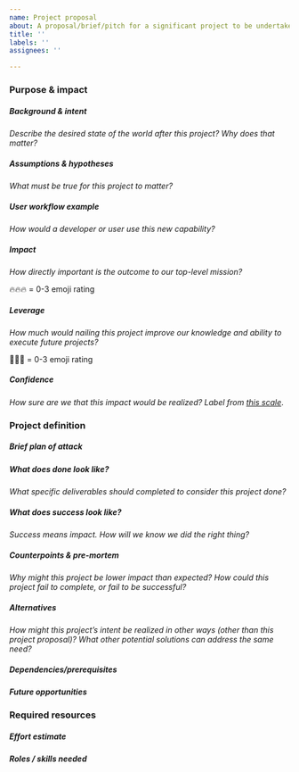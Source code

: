 ```yaml
---
name: Project proposal
about: A proposal/brief/pitch for a significant project to be undertaken by a team
title: ''
labels: ''
assignees: ''

---
```


<!--
This template is intended to be used by those who would like to pitch a new project for one of the Web3 Dev project teams to take on. It should contain sufficient detail that others can understand how this project contributes to our team’s mission of  product-market fit for our unified stack of protocols, what is included in scope of the project, where to get started if a project team were to take this on, and any other information relevant for prioritizing this project against others.
Good project scope aims for ~3-5 engineers for 1-3 months (though feel free to suggest larger-scoped projects anyway). Projects do not include regular day-to-day maintenance and improvement work, e.g. on testing, tooling, validation, code clarity, refactors for future capability, etc.
-->

### Purpose &amp; impact 
##### Background &amp; intent
_Describe the desired state of the world after this project? Why does that matter?_
<!--
Outline the status quo, including any relevant context on the problem you’re seeing that this project should solve. Wherever possible, include pains or problems that you’ve seen users experience to help motivate why solving this problem works towards top-line objectives. 
-->

##### Assumptions &amp; hypotheses
_What must be true for this project to matter?_
<!--(bullet list)-->

##### User workflow example
_How would a developer or user use this new capability?_
<!--(short paragraph)-->

##### Impact
_How directly important is the outcome to our top-level mission?_

🔥🔥🔥 = 0-3 emoji rating

<!--
Explain why you have chosen this rating
What awesome potential impact/outcomes/results will we see if we nail this project?
-->

##### Leverage
_How much would nailing this project improve our knowledge and ability to execute future projects?_

🎯🎯🎯 = 0-3 emoji rating

<!-- Explain the opportunity or leverage point for our subsequent velocity/impact (e.g. by speeding up development, enabling more contributors, etc)
-->

##### Confidence
_How sure are we that this impact would be realized? Label from [this scale](https://medium.com/@nimay/inside-product-introduction-to-feature-priority-using-ice-impact-confidence-ease-and-gist-5180434e5b15)_.

<!--Explain why this rating-->


### Project definition
##### Brief plan of attack

<!--Briefly describe the milestones/steps/work needed for this project-->

##### What does done look like?
_What specific deliverables should completed to consider this project done?_

#####  What does success look like?
_Success means impact. How will we know we did the right thing?_

<!--
Provide success criteria. These might include particular metrics, desired changes in the types of bug reports being filed, desired changes in qualitative user feedback (measured via surveys, etc), etc.
-->

##### Counterpoints &amp; pre-mortem
_Why might this project be lower impact than expected? How could this project fail to complete, or fail to be successful?_

##### Alternatives
_How might this project’s intent be realized in other ways (other than this project proposal)? What other potential solutions can address the same need?_

##### Dependencies/prerequisites
<!--List any other projects that are dependencies/prerequisites for this project that is being pitched.-->

##### Future opportunities
<!--What future projects/opportunities could this project enable?-->

### Required resources

##### Effort estimate
<!--T-shirt size rating of the size of the project. If the project might require external collaborators/teams, please note in the roles/skills section below). 
For a team of 3-5 people with the appropriate skills:
- Small, 1-2 weeks
- Medium, 3-5 weeks
- Large, 6-10 weeks
- XLarge, >10 weeks
Describe any choices and uncertainty in this scope estimate. (E.g. Uncertainty in the scope until design work is complete, low uncertainty in execution thereafter.)
-->

##### Roles / skills needed
<!--Describe the knowledge/skill-sets and team that are needed for this project (e.g. PM, docs, protocol or library expertise, design expertise, etc.). If this project could be externalized to the community or a team outside PL's direct employment, please note that here.-->
